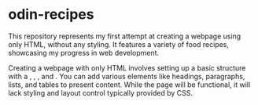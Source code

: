 # odin-recipes

This repository represents my first attempt at creating a webpage using only HTML, without any styling. It features a variety of food recipes, showcasing my progress in web development.

Creating a webpage with only HTML involves setting up a basic structure with a <!DOCTYPE html>, <html>, <head>, and <body>. You can add various elements like headings, paragraphs, lists, and tables to present content. While the page will be functional, it will lack styling and layout control typically provided by CSS.
